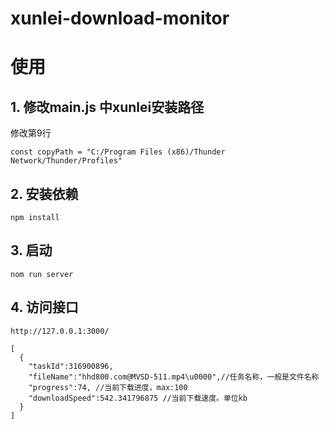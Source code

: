 # xunlei-download-monitor

# 使用

## 1. 修改main.js 中xunlei安装路径

修改第9行

```
const copyPath = "C:/Program Files (x86)/Thunder Network/Thunder/Profiles"
```

## 2. 安装依赖

```
npm install
```

## 3. 启动

```
nom run server
```

## 4. 访问接口

```
http://127.0.0.1:3000/

[
  {
    "taskId":316900896,
    "fileName":"hhd800.com@MVSD-511.mp4\u0000",//任务名称，一般是文件名称
    "progress":74, //当前下载进度，max:100
    "downloadSpeed":542.341796875 //当前下载速度。单位kb
  }
]
```